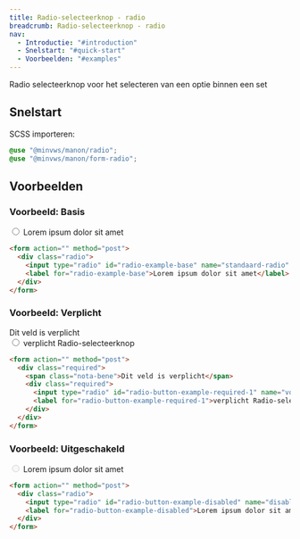 ```yaml
---
title: Radio-selecteerknop - radio
breadcrumb: Radio-selecteerknop - radio
nav:
  - Introductie: "#introduction"
  - Snelstart: "#quick-start"
  - Voorbeelden: "#examples"
---
```


<p class="introduction">Radio selecteerknop voor het selecteren van een optie binnen een set</p>

<h2 id="quick-start">Snelstart</h2>

SCSS importeren:

```scss
@use "@minvws/manon/radio";
@use "@minvws/manon/form-radio";
```

<h2 id="examples">Voorbeelden</h2>

### Voorbeeld: Basis

<form action="" method="post">
  <div class="radio">
    <input type="radio" id="radio-example-base" name="standaard-radio" />
    <label for="radio-example-base">Lorem ipsum dolor sit amet</label>
  </div>
</form>

```html
<form action="" method="post">
  <div class="radio">
    <input type="radio" id="radio-example-base" name="standaard-radio" />
    <label for="radio-example-base">Lorem ipsum dolor sit amet</label>
  </div>
</form>
```

### Voorbeeld: Verplicht

<form action="" method="post">
  <div class="required">
    <span class="nota-bene">Dit veld is verplicht</span>
    <div class="radio">
      <input
        type="radio"
        id="radio-button-example-required-1"
        name="voorwaarden"
        required
      />
      <label for="radio-button-example-required-1">verplicht Radio-selecteerknop</label>
    </div>
  </div>
</form>

```html
<form action="" method="post">
  <div class="required">
    <span class="nota-bene">Dit veld is verplicht</span>
    <div class="required">
      <input type="radio" id="radio-button-example-required-1" name="voorwaarden" required />
      <label for="radio-button-example-required-1">verplicht Radio-selecteerknop</label>
    </div>
  </div>
</form>
```

### Voorbeeld: Uitgeschakeld

<form action="" method="post">
  <div class="radio">
    <input
      type="radio"
      id="radio-button-example-disabled"
      name="disabled-radio-button"
      disabled
    />
    <label for="radio-button-example-disabled">Lorem ipsum dolor sit amet</label>
  </div>
</form>

```html
<form action="" method="post">
  <div class="radio">
    <input type="radio" id="radio-button-example-disabled" name="disabled-radio-button" disabled />
    <label for="radio-button-example-disabled">Lorem ipsum dolor sit amet</label>
  </div>
</form>
```
